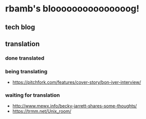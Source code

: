 # rbamb's blooooooooooooooog!

## tech blog

## translation

### done translated

### being translating

* https://pitchfork.com/features/cover-story/bon-iver-interview/

### waiting for translation

* http://www.mewx.info/becky-jarrett-shares-some-thoughts/
* https://trmm.net/Unix_room/

